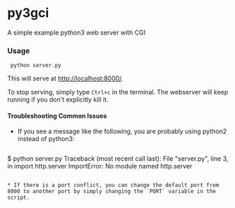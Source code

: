 # py3gci
A simple example python3 web server with CGI

### Usage

```
 python server.py
```

This will serve at [http://localhost:8000/](http://localhost:8000/).

To stop serving, simply type `Ctrl+c` in the terminal. The webserver will keep running if you don't explicitly kill it.

#### Troubleshooting Common Issues

* If you see a message like the following, you are probably using python2 instead of python3:

  ```
$ python server.py
Traceback (most recent call last):
  File "server.py", line 3, in <module>
    import http.server
ImportError: No module named http.server
```

* If there is a port conflict, you can change the default port from 8000 to another port by simply changing the `PORT` variable in the script.
